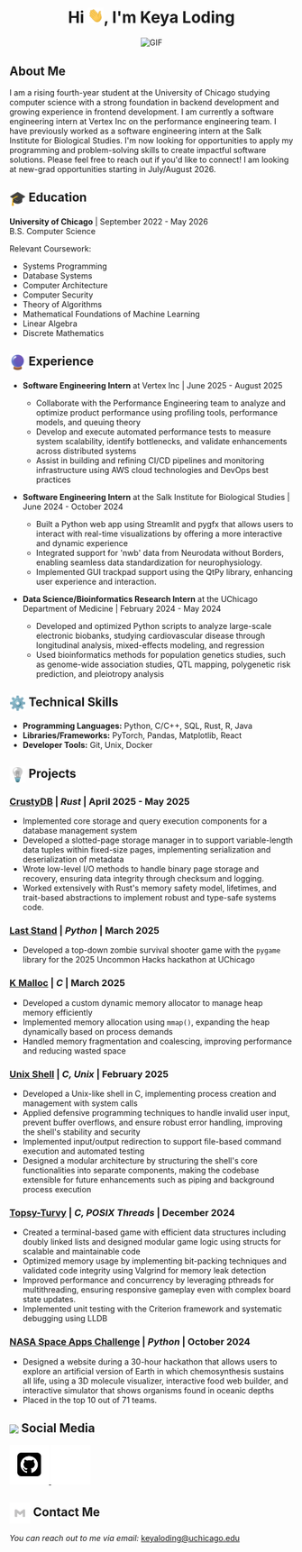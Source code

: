 <h1 align="center">Hi
  <img src="https://github.com/keyaloding/keyaloding/blob/main/icons/Hi.gif" width="28px"/>, I'm Keya Loding
</h1>

<p align="center">
 <img alt="GIF" src="https://media.giphy.com/media/cFdHXXm5GhJsc/giphy.gif?cid=ecf05e47gk1528878r4j8py2luujr4sswa3ejtsw7cf7w94a&ep=v1_gifs_search&rid=giphy.gif&ct=g" width="240px"/>
</p>

<h2>
  About Me
</h2>

I am a rising fourth-year student at the University of Chicago studying
computer science with a strong foundation in backend development and growing
experience in frontend development. I am currently a software engineering intern
at Vertex Inc on the performance engineering team. I have previously worked as a
software engineering intern at the Salk Institute for Biological Studies. I'm
now looking for opportunities to apply my programming and problem-solving skills
to create impactful software solutions. Please feel free to reach out if you'd
like to connect! I am looking at new-grad opportunities starting in July/August
2026.

<h2><img align="center" src="https://github.com/keyaloding/keyaloding/blob/main/icons/academics.gif" width="29"/> Education</h2>

**University of Chicago** | September 2022 - May 2026  
B.S. Computer Science
<p>Relevant Coursework:</p>

- Systems Programming
- Database Systems
- Computer Architecture
- Computer Security
- Theory of Algorithms
- Mathematical Foundations of Machine Learning
- Linear Algebra
- Discrete Mathematics

<h2><img align="center" src="https://github.com/keyaloding/keyaloding/blob/main/icons/experience.gif" width="29"/> Experience</h2>

- **Software Engineering Intern** at Vertex Inc | June 2025 - August 2025
  - Collaborate with the Performance Engineering team to analyze and optimize
  product performance using profiling tools, performance models, and queuing
  theory
  - Develop and execute automated performance tests to measure system
  scalability, identify bottlenecks, and validate enhancements across
  distributed systems
  - Assist in building and refining CI/CD pipelines and monitoring
  infrastructure using AWS cloud technologies and DevOps best practices

- **Software Engineering Intern** at the Salk Institute for Biological Studies
  | June 2024 - October 2024
  - Built a Python web app using Streamlit and pygfx that allows users to
    interact with real-time visualizations by offering a more interactive
    and dynamic experience
  - Integrated support for 'nwb' data from Neurodata without Borders,
    enabling seamless data standardization for neurophysiology.
  - Implemented GUI trackpad support using the QtPy library,
    enhancing user experience and interaction.

- **Data Science/Bioinformatics Research Intern** at the UChicago
  Department of Medicine | February 2024 - May 2024
  - Developed and optimized Python scripts to analyze large-scale electronic
    biobanks, studying cardiovascular disease through longitudinal analysis,
    mixed-effects modeling, and regression
  - Used bioinformatics methods for population genetics studies, such as
    genome-wide association studies, QTL mapping, polygenetic risk prediction,
    and pleiotropy analysis

<h2> <img align="center" src="https://github.com/keyaloding/keyaloding/blob/main/icons/techstack.gif"  width="29"/> Technical Skills</h2>

- **Programming Languages:** Python, C/C++, SQL, Rust, R, Java
- **Libraries/Frameworks:** PyTorch, Pandas, Matplotlib, React
- **Developer Tools:** Git, Unix, Docker

<h2> <img align="center" src="https://github.com/keyaloding/keyaloding/blob/main/icons/projects.gif"  width="29"/> Projects</h2>

### [CrustyDB](https://github.com/uchicago-cmsc23500-spr-2025/crustydb-keyaloding) | *Rust* | April 2025 - May 2025

- Implemented core storage and query execution components for a database
  management system
- Developed a slotted-page storage manager in to support variable-length data
  tuples within fixed-size pages, implementing serialization and
  deserialization of metadata
- Wrote low-level I/O methods to handle binary page storage and recovery,
  ensuring data integrity through checksum and logging.
- Worked extensively with Rust's memory safety model, lifetimes, and trait-based
  abstractions to implement robust and type-safe systems code.

### [Last Stand](https://github.com/mutrera-2004/UH2025) | *Python* | March 2025

- Developed a top-down zombie survival shooter game with the `pygame` library
  for the 2025 Uncommon Hacks hackathon at UChicago

### [K Malloc](https://github.com/keyaloding/kmalloc) | *C* | March 2025

- Developed a custom dynamic memory allocator to manage heap memory efficiently
- Implemented memory allocation using `mmap()`, expanding the heap dynamically
  based on process demands
- Handled memory fragmentation and coalescing, improving performance and
  reducing wasted space

### [Unix Shell](https://github.com/keyaloding/shell) | *C, Unix* | February 2025

- Developed a Unix-like shell in C, implementing process creation and management
  with system calls
- Applied defensive programming techniques to handle invalid user input, prevent
  buffer overflows, and ensure robust error handling, improving the shell's
  stability and security
- Implemented input/output redirection to support file-based command execution
  and automated testing
- Designed a modular architecture by structuring the shell's core
  functionalities into separate components, making the codebase extensible for
  future enhancements such as piping and background process execution

### [Topsy-Turvy](https://github.com/keyaloding/topsy-turvy) | *C, POSIX Threads* | December 2024

- Created a terminal-based game with efficient data structures including doubly
  linked lists and designed modular game logic using structs for scalable and
  maintainable code
- Optimized memory usage by implementing bit-packing techniques and validated
  code integrity using Valgrind for memory leak detection
- Improved performance and concurrency by leveraging pthreads for
  multithreading, ensuring responsive gameplay even with complex board state
  updates.
- Implemented unit testing with the Criterion framework and systematic
  debugging using LLDB

### [NASA Space Apps Challenge](https://github.com/keyaloding/nasa-space-apps) | *Python* | October 2024

- Designed a website during a 30-hour hackathon that allows users to explore an
  artificial version of Earth in which chemosynthesis sustains all life, using a
  3D molecule visualizer, interactive food web builder, and interactive
  simulator that shows organisms found in oceanic depths
- Placed in the top 10 out of 71 teams.

<h2> <img align ='center' src='https://i.giphy.com/media/v1.Y2lkPTc5MGI3NjExaGtqdDdwN2oyNWJ4czlncHBkamJxaHcxYmVmcXY3a3I3MjRmYjBrbCZlcD12MV9pbnRlcm5hbF9naWZfYnlfaWQmY3Q9ZQ/kmUvauX8TMWg0OsqKW/giphy.gif' width ='37' /> Social Media</h2>

<p>
  <a href="https://github.com/keyaloding">
    <img src="https://github.com/keyaloding/keyaloding/blob/main/icons/Github.gif" width="70"/>
  </a>
  <a href="https://linkedin.com/in/keyaloding">
    <img src="https://github.com/keyaloding/keyaloding/blob/main/icons/Linkedin.gif" width="70"/>
  </a>
</p>

## <img align="center" src="https://github.com/keyaloding/keyaloding/blob/main/icons/Contact.gif"  width="37"/> Contact Me

<i>You can reach out to me via email: </i>
[keyaloding@uchicago.edu](mailto:keyaloding@uchicago.edu)
